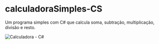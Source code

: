 # calculadoraSimples-CS
Um programa simples com C# que calcula soma, subtração, multiplicação, divisão e resto.

![Calculadora - C#](https://user-images.githubusercontent.com/105826347/200909420-d2b4d843-016d-4109-a484-c3698eccbed2.png)
